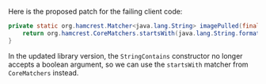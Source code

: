 Here is the proposed patch for the failing client code:

```java
private static org.hamcrest.Matcher<java.lang.String> imagePulled(final java.lang.String image) {
    return org.hamcrest.CoreMatchers.startsWith(java.lang.String.format("Status: Downloaded newer image for %s", image));
}
```
In the updated library version, the `StringContains` constructor no longer accepts a boolean argument, so we can use the `startsWith` matcher from `CoreMatchers` instead.
